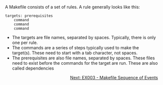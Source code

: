 A Makefile consists of a set of rules. A rule generally looks like this:

```make
targets: prerequisites
	command
	command
	command
```

- The targets are file names, separated by spaces. Typically, there is only one per rule.
- The commands are a series of steps typically used to make the target(s). These need to start with a tab character, not spaces.
- The prerequisites are also file names, separated by spaces. These files need to exist before the commands for the target are run. These are also called dependencies

<p align="right">
  <a href="https://github.com/AmrElsayyad/makefile-tutorial/tree/main/EX003%20-%20Makefile%20Sequence%20of%20Events">
  	Next: EX003 - Makefile Sequence of Events
  </a>
</p>
